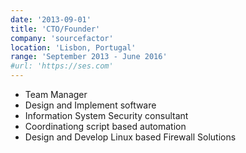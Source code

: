 ```yaml
---
date: '2013-09-01'
title: 'CTO/Founder'
company: 'sourcefactor'
location: 'Lisbon, Portugal'
range: 'September 2013 - June 2016'
#url: 'https://ses.com'
---
```


- Team Manager
- Design and Implement software
- Information System Security consultant
- Coordinationg script based automation
- Design and Develop Linux based Firewall Solutions
